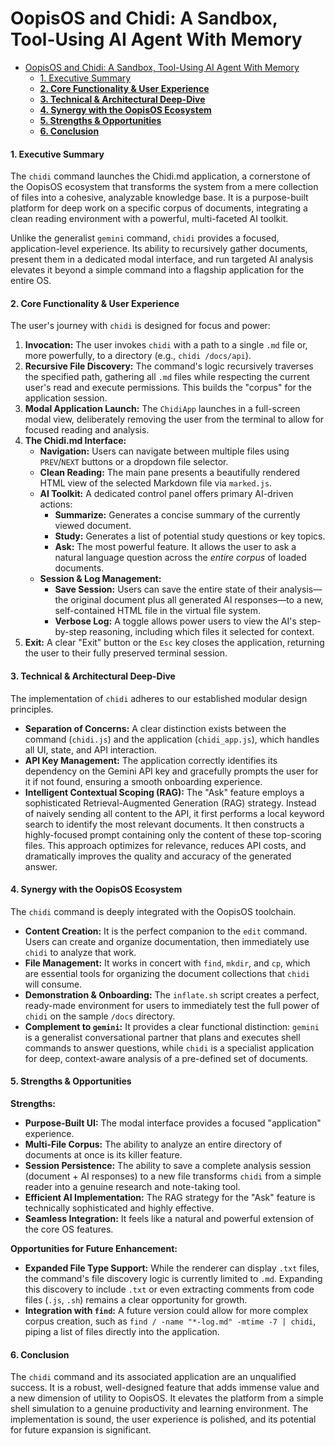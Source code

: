 # OopisOS and Chidi: A Sandbox, Tool-Using AI Agent With Memory

- [OopisOS and Chidi: A Sandbox, Tool-Using AI Agent With Memory](#oopisos-and-chidi-a-sandbox-tool-using-ai-agent-with-memory)
    - [1\. Executive Summary](#1-executive-summary)
    - [**2. Core Functionality & User Experience**](#2-core-functionality--user-experience)
    - [**3. Technical & Architectural Deep-Dive**](#3-technical--architectural-deep-dive)
    - [**4. Synergy with the OopisOS Ecosystem**](#4-synergy-with-the-oopisos-ecosystem)
    - [**5. Strengths & Opportunities**](#5-strengths--opportunities)
    - [**6. Conclusion**](#6-conclusion)

#### 1\. Executive Summary

The `chidi` command launches the Chidi.md application, a cornerstone of the OopisOS ecosystem that transforms the system from a mere collection of files into a cohesive, analyzable knowledge base. It is a purpose-built platform for deep work on a specific corpus of documents, integrating a clean reading environment with a powerful, multi-faceted AI toolkit.

Unlike the generalist `gemini` command, `chidi` provides a focused, application-level experience. Its ability to recursively gather documents, present them in a dedicated modal interface, and run targeted AI analysis elevates it beyond a simple command into a flagship application for the entire OS.

#### **2. Core Functionality & User Experience**

The user's journey with `chidi` is designed for focus and power:

1.  **Invocation:** The user invokes `chidi` with a path to a single `.md` file or, more powerfully, to a directory (e.g., `chidi /docs/api`).
2.  **Recursive File Discovery:** The command's logic recursively traverses the specified path, gathering all `.md` files while respecting the current user's read and execute permissions. This builds the "corpus" for the application session.
3.  **Modal Application Launch:** The `ChidiApp` launches in a full-screen modal view, deliberately removing the user from the terminal to allow for focused reading and analysis.
4.  **The Chidi.md Interface:**
    * **Navigation:** Users can navigate between multiple files using `PREV`/`NEXT` buttons or a dropdown file selector.
    * **Clean Reading:** The main pane presents a beautifully rendered HTML view of the selected Markdown file via `marked.js`.
    * **AI Toolkit:** A dedicated control panel offers primary AI-driven actions:
        * **Summarize:** Generates a concise summary of the currently viewed document.
        * **Study:** Generates a list of potential study questions or key topics.
        * **Ask:** The most powerful feature. It allows the user to ask a natural language question across the *entire corpus* of loaded documents.
    * **Session & Log Management:**
        * **Save Session:** Users can save the entire state of their analysis—the original document plus all generated AI responses—to a new, self-contained HTML file in the virtual file system.
        * **Verbose Log:** A toggle allows power users to view the AI's step-by-step reasoning, including which files it selected for context.
5.  **Exit:** A clear "Exit" button or the `Esc` key closes the application, returning the user to their fully preserved terminal session.

#### **3. Technical & Architectural Deep-Dive**

The implementation of `chidi` adheres to our established modular design principles.

* **Separation of Concerns:** A clear distinction exists between the command (`chidi.js`) and the application (`chidi_app.js`), which handles all UI, state, and API interaction.
* **API Key Management:** The application correctly identifies its dependency on the Gemini API key and gracefully prompts the user for it if not found, ensuring a smooth onboarding experience.
* **Intelligent Contextual Scoping (RAG):** The "Ask" feature employs a sophisticated Retrieval-Augmented Generation (RAG) strategy. Instead of naively sending all content to the API, it first performs a local keyword search to identify the most relevant documents. It then constructs a highly-focused prompt containing only the content of these top-scoring files. This approach optimizes for relevance, reduces API costs, and dramatically improves the quality and accuracy of the generated answer.

#### **4. Synergy with the OopisOS Ecosystem**

The `chidi` command is deeply integrated with the OopisOS toolchain.

* **Content Creation:** It is the perfect companion to the `edit` command. Users can create and organize documentation, then immediately use `chidi` to analyze that work.
* **File Management:** It works in concert with `find`, `mkdir`, and `cp`, which are essential tools for organizing the document collections that `chidi` will consume.
* **Demonstration & Onboarding:** The `inflate.sh` script creates a perfect, ready-made environment for users to immediately test the full power of `chidi` on the sample `/docs` directory.
* **Complement to `gemini`:** It provides a clear functional distinction: `gemini` is a generalist conversational partner that plans and executes shell commands to answer questions, while `chidi` is a specialist application for deep, context-aware analysis of a pre-defined set of documents.

#### **5. Strengths & Opportunities**

**Strengths:**

* **Purpose-Built UI:** The modal interface provides a focused "application" experience.
* **Multi-File Corpus:** The ability to analyze an entire directory of documents at once is its killer feature.
* **Session Persistence:** The ability to save a complete analysis session (document + AI responses) to a new file transforms `chidi` from a simple reader into a genuine research and note-taking tool.
* **Efficient AI Implementation:** The RAG strategy for the "Ask" feature is technically sophisticated and highly effective.
* **Seamless Integration:** It feels like a natural and powerful extension of the core OS features.

**Opportunities for Future Enhancement:**

* **Expanded File Type Support:** While the renderer can display `.txt` files, the command's file discovery logic is currently limited to `.md`. Expanding this discovery to include `.txt` or even extracting comments from code files (`.js`, `.sh`) remains a clear opportunity for growth.
* **Integration with `find`:** A future version could allow for more complex corpus creation, such as `find / -name "*-log.md" -mtime -7 | chidi`, piping a list of files directly into the application.

#### **6. Conclusion**

The `chidi` command and its associated application are an unqualified success. It is a robust, well-designed feature that adds immense value and a new dimension of utility to OopisOS. It elevates the platform from a simple shell simulation to a genuine productivity and learning environment. The implementation is sound, the user experience is polished, and its potential for future expansion is significant.